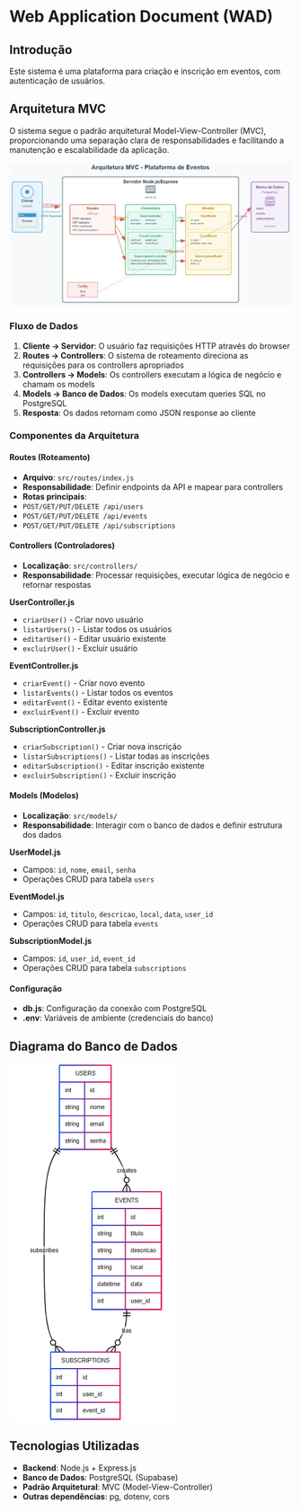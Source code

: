 # Web Application Document (WAD)

## Introdução

Este sistema é uma plataforma para criação e inscrição em eventos, com autenticação de usuários.

## Arquitetura MVC

O sistema segue o padrão arquitetural Model-View-Controller (MVC), proporcionando uma separação clara de responsabilidades e facilitando a manutenção e escalabilidade da aplicação.

![Arquitetura MVC](assets/arquitetura.jpeg)

### Fluxo de Dados

1. **Cliente → Servidor**: O usuário faz requisições HTTP através do browser
2. **Routes → Controllers**: O sistema de roteamento direciona as requisições para os controllers apropriados
3. **Controllers → Models**: Os controllers executam a lógica de negócio e chamam os models
4. **Models → Banco de Dados**: Os models executam queries SQL no PostgreSQL
5. **Resposta**: Os dados retornam como JSON response ao cliente

### Componentes da Arquitetura

#### Routes (Roteamento)

- **Arquivo**: `src/routes/index.js`
- **Responsabilidade**: Definir endpoints da API e mapear para controllers
- **Rotas principais**:
- `POST/GET/PUT/DELETE /api/users`
- `POST/GET/PUT/DELETE /api/events`
- `POST/GET/PUT/DELETE /api/subscriptions`

#### Controllers (Controladores)

- **Localização**: `src/controllers/`
- **Responsabilidade**: Processar requisições, executar lógica de negócio e retornar respostas

**UserController.js**

- `criarUser()` - Criar novo usuário
- `listarUsers()` - Listar todos os usuários
- `editarUser()` - Editar usuário existente
- `excluirUser()` - Excluir usuário

**EventController.js**

- `criarEvent()` - Criar novo evento
- `listarEvents()` - Listar todos os eventos
- `editarEvent()` - Editar evento existente
- `excluirEvent()` - Excluir evento

**SubscriptionController.js**

- `criarSubscription()` - Criar nova inscrição
- `listarSubscriptions()` - Listar todas as inscrições
- `editarSubscription()` - Editar inscrição existente
- `excluirSubscription()` - Excluir inscrição

#### Models (Modelos)

- **Localização**: `src/models/`
- **Responsabilidade**: Interagir com o banco de dados e definir estrutura dos dados

**UserModel.js**

- Campos: `id`, `nome`, `email`, `senha`
- Operações CRUD para tabela `users`

**EventModel.js**

- Campos: `id`, `titulo`, `descricao`, `local`, `data`, `user_id`
- Operações CRUD para tabela `events`

**SubscriptionModel.js**

- Campos: `id`, `user_id`, `event_id`
- Operações CRUD para tabela `subscriptions`

#### Configuração

- **db.js**: Configuração da conexão com PostgreSQL
- **.env**: Variáveis de ambiente (credenciais do banco)

## Diagrama do Banco de Dados

![modelo do banco](assets/banco-relacional.png)

## Tecnologias Utilizadas

- **Backend**: Node.js + Express.js
- **Banco de Dados**: PostgreSQL (Supabase)
- **Padrão Arquitetural**: MVC (Model-View-Controller)
- **Outras dependências**: pg, dotenv, cors
